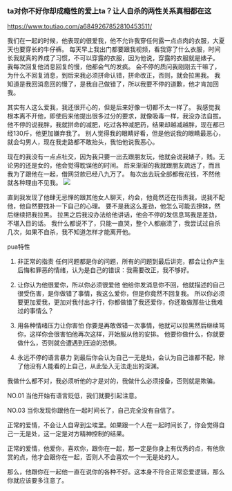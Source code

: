 ### ta对你不好你却成瘾性的爱上ta？让人自杀的两性关系真相都在这
https://www.toutiao.com/a6849267852810453511/

我们在一起的时候，他表现的很爱我，他不允许我穿任何露一点点肉的衣服，大夏天也要穿长的牛仔裤。
每天早上我出门都要跟我视频，看我穿了什么衣服，时间长我就真的养成了习惯，不可以穿露的衣服，因为他说，穿露的衣服就是婊子。
我每次回复他消息回复的慢，他都会气的发疯。
会不停的质问我刚刚去干嘛了，为什么不回复消息，到后来我必须拼命认错，拼命改正，否则，就会拉黑我。
我知道是我回消息回的慢了，是我自己做错了，所以我要不停的道歉，他才肯加回我。

其实有人这么爱我，我还很开心的，但是后来好像一切都不太一样了。
我感觉我根本离不开他，即使后来他提出很多过分的要求，就像吸毒一样，我没办法自拔。
他不停的说我胖，我就拼命的减肥，吃过各种减肥药，结果却越减越胖，现在都已经130斤，他更加嫌弃我了。
别人觉得我的眼睛好看，但是他说我的眼睛最恶心，就会勾男人，现在我走路都不敢抬头，我怕他说我恶心。

现在的我没有一点点社交，因为我只要一出去跟朋友玩，他就会说我婊子，贱。无论男的还是女的，他会觉得耽误他的时间。
后来渐渐的我就跟朋友疏远了，而且我为了跟他在一起，借网贷款已经八九万了。
每次出去玩全部都我花钱，不然他就各种理由不见我。
![](http://p1-tt.byteimg.com/large/pgc-image/0cbaf4edce674b82b28375bcb6b39bc8)

直到我发现了他肆无忌惮的跟其他女人聊天，约会，他竟然还在指责我，说我不配他，他自然要找补一下自己的心理。
要不是我这么差劲，他怎么可能去撩妹，然后继续把我拉黑。
拉黑之后我没办法给他讲话，他会不停的发信息骂我是差劲，不堪入目的话。
我什么都说不了，只能一直哭，整个人都崩溃了，我尝试过自杀几次，如果不自杀，我不知道怎样才能离开他。

pua特性

1. 非正常的指责
任何问题都是你的问题，所有的问题到最后讲完，都会让你产生后悔和罪恶的情绪，认为是自己的错误：我需要改正，我不够好。

2. 让你认为他很爱你，所以你必须很爱他
他给你发消息你不回，他就描述的自己很受伤害，是你做错了事情，我这么爱你，但是你竟然不回复我。
所以你必须要更加爱我，更加对我付出才行，你都做错了我还爱你，你还敢做那些让我难过的事情么？

3. 用各种情绪压力让你害怕
你要是再敢做错一次事情，他就可以拉黑然后继续骂你，这样你会很害怕他再次这样，开始服从他的安排。
他要你做什么，你就要做什么，否则就会遭遇到压迫的恐惧。

4. 永远不停的语言暴力
到最后你会认为自己一无是处，会认为自己谁都不配，除了他没有人能看的上自己，从此坠入无法走出的深渊。

我做什么都不对，我必须听他的才是对的，我做什么必须报备，否则就是欺骗。

NO.01 当他开始有语言贬低，我们就要引起注意。

NO.03 当你发现你跟他在一起时间长了，自己完全没有自信了。

正常的爱情，不会让人自卑到尘埃里。如果跟一个人在一起时间长了，你会觉得自己一无是处，这一定是对方精神控制的结果。

正常的爱情，他爱你，喜欢你，跟你在一起，那一定是你身上有优秀的点，有他欣赏的点，他才会跟你在一起，否则人不会喜欢一个一无是处的人。

那么，他跟你在一起他一直在说你的各种不好。这本身不符合正常恋爱逻辑，那么你就应该要多注意了。
